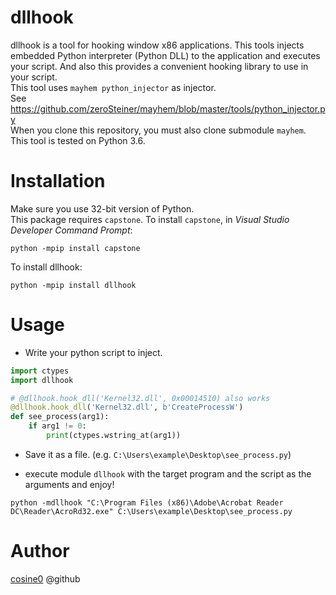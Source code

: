 dllhook
===
dllhook is a tool for hooking window x86 applications. This tools injects embedded Python interpreter (Python DLL)
to the application and executes your script. And also this provides a convenient hooking library to use in your script.  
This tool uses `mayhem python_injector` as injector.  
See https://github.com/zeroSteiner/mayhem/blob/master/tools/python_injector.py  
When you clone this repository, you must also clone submodule `mayhem`.  
This tool is tested on Python 3.6.

Installation
===
Make sure you use 32-bit version of Python.  
This package requires `capstone`. To install `capstone`, in _Visual Studio Developer Command Prompt_:
```shell
python -mpip install capstone
```

To install dllhook:
```shell
python -mpip install dllhook
```

Usage
===
* Write your python script to inject.
```python
import ctypes
import dllhook

# @dllhook.hook_dll('Kernel32.dll', 0x00014510) also works
@dllhook.hook_dll('Kernel32.dll', b'CreateProcessW')
def see_process(arg1):
    if arg1 != 0:
        print(ctypes.wstring_at(arg1))
```
* Save it as a file. (e.g. `C:\Users\example\Desktop\see_process.py`)

* execute module `dllhook` with the target program and the script as the arguments and enjoy!
```shell
python -mdllhook "C:\Program Files (x86)\Adobe\Acrobat Reader DC\Reader\AcroRd32.exe" C:\Users\example\Desktop\see_process.py
```

Author
===
[cosine0](https://github.com/cosine0) @github